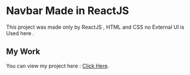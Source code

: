 # Navbar Made in ReactJS

This project was made only by ReactJS , HTML and CSS no External UI is Used here .

## My Work
You can view my project here : [Click Here](https://react-navbar-practise.netlify.app/).
